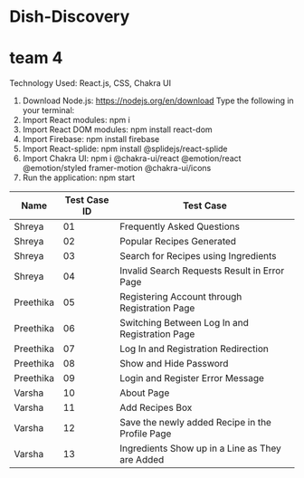 # Dish-Discovery

# team 4

Technology Used: React.js, CSS, Chakra UI

1. Download Node.js: https://nodejs.org/en/download
   Type the following in your terminal:
3. Import React modules: npm i
4. Import React DOM modules: npm install react-dom
5. Import Firebase: npm install firebase
6. Import React-splide: npm install @splidejs/react-splide
7. Import Chakra UI: npm i @chakra-ui/react @emotion/react @emotion/styled framer-motion @chakra-ui/icons
8. Run the application: npm start

| Name | Test Case ID | Test Case |
| --- | --- | --- |
| Shreya | 01 | Frequently Asked Questions | 
| Shreya | 02 | Popular Recipes Generated |
| Shreya | 03 | Search for Recipes using Ingredients |
| Shreya | 04 | Invalid Search Requests Result in Error Page |
| Preethika | 05 | Registering Account through Registration Page |
| Preethika | 06 | Switching Between Log In and Registration Page |
| Preethika | 07 | Log In and Registration Redirection |
| Preethika | 08 | Show and Hide Password |
| Preethika | 09 | Login and Register Error Message |
| Varsha | 10 | About Page |
| Varsha | 11 | Add Recipes Box |
| Varsha | 12 | Save the newly added Recipe in the Profile Page | 
| Varsha | 13 | Ingredients Show up in a Line as They are Added | 

